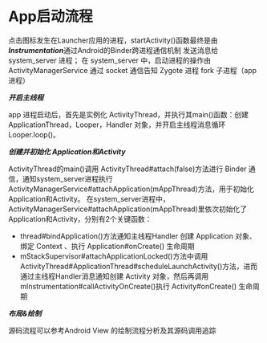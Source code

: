 # App启动流程


点击图标发生在Launcher应用的进程，startActivity()函数最终是由***Instrumentation***通过Android的Binder跨进程通信机制 发送消息给 system_server 进程；
在 system_server 中，启动进程的操作由ActivityManagerService 通过 socket 通信告知 Zygote 进程 fork 子进程（app进程）

***开启主线程***

app 进程启动后，首先是实例化 ActivityThread，并执行其main()函数：创建 ApplicationThread，Looper，Handler 对象，并开启主线程消息循环Looper.loop()。

***创建并初始化 Application和Activity***

ActivityThread的main()调用 ActivityThread#attach(false)方法进行 Binder 通信，通知system_server进程执行 ActivityManagerService#attachApplication(mAppThread)方法，用于初始化Application和Activity。
在system_server进程中，ActivityManagerService#attachApplication(mAppThread)里依次初始化了Application和Activity，分别有2个关键函数：

* thread#bindApplication()方法通知主线程Handler 创建 Application 对象、绑定 Context 、执行 Application#onCreate() 生命周期
* mStackSupervisor#attachApplicationLocked()方法中调用 ActivityThread#ApplicationThread#scheduleLaunchActivity()方法，进而通过主线程Handler消息通知创建 Activity 对象，然后再调用 mInstrumentation#callActivityOnCreate()执行 Activity#onCreate() 生命周期

***布局&绘制***

源码流程可以参考Android View 的绘制流程分析及其源码调用追踪
